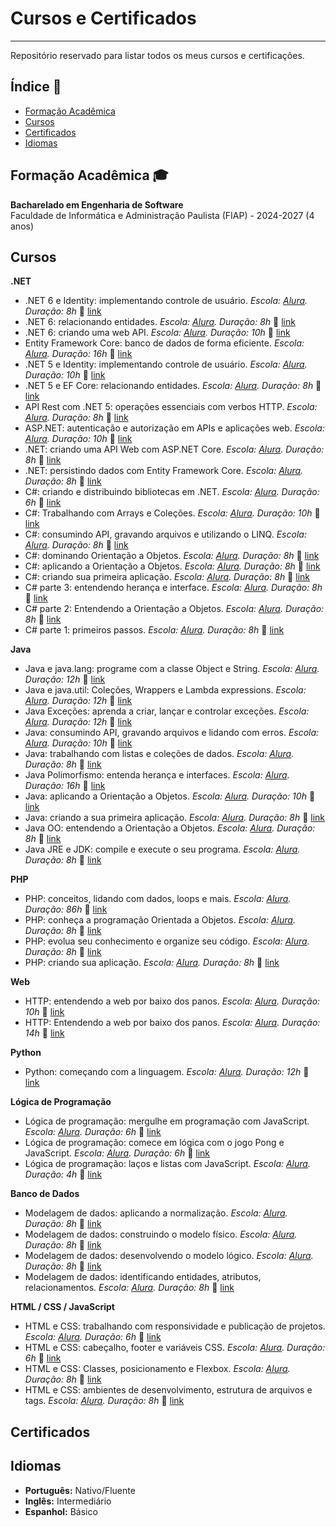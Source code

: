 # **Cursos e Certificados**
---
Repositório reservado para listar todos os meus cursos e certificações.

## **Índice 📌**
- [Formação Acadêmica](#formação-acadêmica-🎓)
- [Cursos](#cursos)
- [Certificados](#certificados)
- [Idiomas](#idiomas)

## **Formação Acadêmica 🎓**
**Bacharelado em Engenharia de Software**  
Faculdade de Informática e Administração Paulista (FIAP) - 2024-2027 (4 anos)

## **Cursos**
**.NET**
- .NET 6 e Identity: implementando controle de usuário. *Escola: [Alura](https://www.alura.com.br/). Duração: 8h* 📎 [link](https://cursos.alura.com.br/certificate/arthurmenezes/dot-net-6-identity-controle-usuario)
- .NET 6: relacionando entidades. *Escola: [Alura](https://www.alura.com.br/). Duração: 8h* 📎 [link](https://cursos.alura.com.br/certificate/arthurmenezes/dotnet-relacionando-entidades)
- .NET 6: criando uma web API. *Escola: [Alura](https://www.alura.com.br/). Duração: 10h* 📎 [link](https://cursos.alura.com.br/certificate/arthurmenezes/dotnet-criando-web-api)
- Entity Framework Core: banco de dados de forma eficiente. *Escola: [Alura](https://www.alura.com.br/). Duração: 16h* 📎 [link](https://cursos.alura.com.br/certificate/arthurmenezes/entity-framework-core)
- .NET 5 e Identity: implementando controle de usuário. *Escola: [Alura](https://www.alura.com.br/). Duração: 10h* 📎 [link](https://cursos.alura.com.br/certificate/arthurmenezes/net-5-identity-controle-usuario)
- .NET 5 e EF Core: relacionando entidades. *Escola: [Alura](https://www.alura.com.br/). Duração: 8h* 📎 [link](https://cursos.alura.com.br/certificate/arthurmenezes/net-5-ef-core-relacionando-entidades)
- API Rest com .NET 5: operações essenciais com verbos HTTP. *Escola: [Alura](https://www.alura.com.br/). Duração: 8h* 📎 [link](https://cursos.alura.com.br/certificate/arthurmenezes/api-rest-net-5-operacoes-verbos-http)
- ASP.NET: autenticação e autorização em APIs e aplicações web. *Escola: [Alura](https://www.alura.com.br/). Duração: 10h* 📎 [link](https://cursos.alura.com.br/certificate/arthurmenezes/asp-dotnet-autenticacao-autorizacao-apis-aplicacoes-web)
- .NET: criando uma API Web com ASP.NET Core. *Escola: [Alura](https://www.alura.com.br/). Duração: 8h* 📎 [link](https://cursos.alura.com.br/certificate/arthurmenezes/dotnet-criando-api-web-asp-net-core)
- .NET: persistindo dados com Entity Framework Core. *Escola: [Alura](https://www.alura.com.br/). Duração: 8h* 📎 [link](https://cursos.alura.com.br/certificate/arthurmenezes/dot-net-persistindo-dados-entity-framework-core)
- C#: criando e distribuindo bibliotecas em .NET. *Escola: [Alura](https://www.alura.com.br/). Duração: 6h* 📎 [link](https://cursos.alura.com.br/certificate/arthurmenezes/csharp-criando-distribuindo-bibliotecas-dotnet)
- C#: Trabalhando com Arrays e Coleções. *Escola: [Alura](https://www.alura.com.br/). Duração: 10h* 📎 [link](https://cursos.alura.com.br/certificate/arthurmenezes/csharp-arrays-colecoes)
- C#: consumindo API, gravando arquivos e utilizando o LINQ. *Escola: [Alura](https://www.alura.com.br/). Duração: 8h* 📎 [link](https://cursos.alura.com.br/certificate/arthurmenezes/c-sharp-consumindo-api-gravando-arquivos-linq)
- C#: dominando Orientação a Objetos. *Escola: [Alura](https://www.alura.com.br/). Duração: 8h* 📎 [link](https://cursos.alura.com.br/certificate/arthurmenezes/csharp-dominando-orientacao-objetos)
- C#: aplicando a Orientação a Objetos. *Escola: [Alura](https://www.alura.com.br/). Duração: 8h* 📎 [link](https://cursos.alura.com.br/certificate/arthurmenezes/csharp-aplicando-orientacao-objetos)
- C#: criando sua primeira aplicação. *Escola: [Alura](https://www.alura.com.br/). Duração: 8h* 📎 [link](https://cursos.alura.com.br/certificate/arthurmenezes/csharp-criando-primeira-aplicacao)
- C# parte 3: entendendo herança e interface. *Escola: [Alura](https://www.alura.com.br/). Duração: 8h* 📎 [link](https://cursos.alura.com.br/certificate/arthurmenezes/csharp-parte-3-heranca-interfaces-polimorfismo)
- C# parte 2: Entendendo a Orientação a Objetos. *Escola: [Alura](https://www.alura.com.br/). Duração: 8h* 📎 [link](https://cursos.alura.com.br/certificate/arthurmenezes/csharp-parte-2-introducao-orientacao-objetos)
- C# parte 1: primeiros passos. *Escola: [Alura](https://www.alura.com.br/). Duração: 8h* 📎 [link](https://cursos.alura.com.br/certificate/arthurmenezes/csharp-parte-1-primeiros-passos)

**Java**
- Java e java.lang: programe com a classe Object e String. *Escola: [Alura](https://www.alura.com.br/). Duração: 12h* 📎 [link](https://cursos.alura.com.br/certificate/arthurmenezes/java-pacotes-e-java-lang)
- Java e java.util: Coleções, Wrappers e Lambda expressions. *Escola: [Alura](https://www.alura.com.br/). Duração: 12h* 📎 [link](https://cursos.alura.com.br/certificate/arthurmenezes/java-util-lambdas)
- Java Exceções: aprenda a criar, lançar e controlar exceções. *Escola: [Alura](https://www.alura.com.br/). Duração: 12h* 📎 [link](https://cursos.alura.com.br/certificate/arthurmenezes/java-excecoes)
- Java: consumindo API, gravando arquivos e lidando com erros. *Escola: [Alura](https://www.alura.com.br/). Duração: 10h* 📎 [link](https://cursos.alura.com.br/certificate/arthurmenezes/java-consumindo-api-gravando-arquivos-lidando-erros)
- Java: trabalhando com listas e coleções de dados. *Escola: [Alura](https://www.alura.com.br/). Duração: 8h* 📎 [link](https://cursos.alura.com.br/certificate/arthurmenezes/java-listas-colecoes-dados)
- Java Polimorfismo: entenda herança e interfaces. *Escola: [Alura](https://www.alura.com.br/). Duração: 16h* 📎 [link](https://cursos.alura.com.br/certificate/arthurmenezes/java-heranca-interfaces-polimorfismo)
- Java: aplicando a Orientação a Objetos. *Escola: [Alura](https://www.alura.com.br/). Duração: 10h* 📎 [link](https://cursos.alura.com.br/certificate/arthurmenezes/java-aplicando-orientacao-objetos)
- Java: criando a sua primeira aplicação. *Escola: [Alura](https://www.alura.com.br/). Duração: 8h* 📎 [link](https://cursos.alura.com.br/certificate/arthurmenezes/java-criando-primeira-aplicacao)
- Java OO: entendendo a Orientação a Objetos. *Escola: [Alura](https://www.alura.com.br/). Duração: 8h* 📎 [link](https://cursos.alura.com.br/certificate/arthurmenezes/java-introducao-orientacao-objetos)
- Java JRE e JDK: compile e execute o seu programa. *Escola: [Alura](https://www.alura.com.br/). Duração: 8h* 📎 [link](https://cursos.alura.com.br/certificate/arthurmenezes/java-primeiros-passos)

**PHP**
- PHP: conceitos, lidando com dados, loops e mais. *Escola: [Alura](https://www.alura.com.br/). Duração: 86h* 📎 [link](https://cursos.alura.com.br/certificate/arthurmenezes/php-primeiros-passos)
- PHP: conheça a programação Orientada a Objetos. *Escola: [Alura](https://www.alura.com.br/). Duração: 8h* 📎 [link](https://cursos.alura.com.br/certificate/arthurmenezes/php-programacao-orientada-objetos)
- PHP: evolua seu conhecimento e organize seu código. *Escola: [Alura](https://www.alura.com.br/). Duração: 8h* 📎 [link](https://cursos.alura.com.br/certificate/arthurmenezes/php-evolua-conhecimento-organize-codigo)
- PHP: criando sua aplicação. *Escola: [Alura](https://www.alura.com.br/). Duração: 8h* 📎 [link](https://cursos.alura.com.br/certificate/arthurmenezes/php-criando-aplicacao)

**Web**
- HTTP: entendendo a web por baixo dos panos. *Escola: [Alura](https://www.alura.com.br/). Duração: 10h* 📎 [link](https://cursos.alura.com.br/certificate/arthurmenezes/http-entendendo-web-por-baixo-dos-panos)
- HTTP: Entendendo a web por baixo dos panos. *Escola: [Alura](https://www.alura.com.br/). Duração: 14h* 📎 [link](https://cursos.alura.com.br/certificate/arthurmenezes/http-fundamentos)

**Python**
- Python: começando com a linguagem. *Escola: [Alura](https://www.alura.com.br/). Duração: 12h* 📎 [link](https://cursos.alura.com.br/certificate/arthurmenezes/python-introducao-a-linguagem)

**Lógica de Programação**
- Lógica de programação: mergulhe em programação com JavaScript. *Escola: [Alura](https://www.alura.com.br/). Duração: 6h* 📎 [link](https://cursos.alura.com.br/certificate/arthurmenezes/logica-programacao-mergulhe-programacao-javascript)
- Lógica de programação: comece em lógica com o jogo Pong e JavaScript. *Escola: [Alura](https://www.alura.com.br/). Duração: 6h* 📎 [link](https://cursos.alura.com.br/certificate/arthurmenezes/pong-javascript)
- Lógica de programação: laços e listas com JavaScript. *Escola: [Alura](https://www.alura.com.br/). Duração: 4h* 📎 [link](https://cursos.alura.com.br/certificate/arthurmenezes/javascript-listas-lacos)

**Banco de Dados**
- Modelagem de dados: aplicando a normalização. *Escola: [Alura](https://www.alura.com.br/). Duração: 8h* 📎 [link](https://cursos.alura.com.br/certificate/arthurmenezes/modelagem-dados-aplicando-normalizacao)
- Modelagem de dados: construindo o modelo físico. *Escola: [Alura](https://www.alura.com.br/). Duração: 8h* 📎 [link](https://cursos.alura.com.br/certificate/arthurmenezes/modelagem-dados-construindo-modelo-fisico)
- Modelagem de dados: desenvolvendo o modelo lógico. *Escola: [Alura](https://www.alura.com.br/). Duração: 8h* 📎 [link](https://cursos.alura.com.br/certificate/arthurmenezes/modelagem-dados-desenvolvendo-modelo-logico)
- Modelagem de dados: identificando entidades, atributos, relacionamentos. *Escola: [Alura](https://www.alura.com.br/). Duração: 8h* 📎 [link](https://cursos.alura.com.br/certificate/arthurmenezes/modelagem-dados-entidades-atributos-relacionamentos)

**HTML / CSS / JavaScript**
- HTML e CSS: trabalhando com responsividade e publicação de projetos. *Escola: [Alura](https://www.alura.com.br/). Duração: 6h* 📎 [link](https://cursos.alura.com.br/certificate/arthurmenezes/html-css-responsividade-publicacao-projetos)
- HTML e CSS: cabeçalho, footer e variáveis CSS. *Escola: [Alura](https://www.alura.com.br/). Duração: 6h* 📎 [link](https://cursos.alura.com.br/certificate/arthurmenezes/html-css-cabecalho-footer-variaveis-css)
- HTML e CSS: Classes, posicionamento e Flexbox. *Escola: [Alura](https://www.alura.com.br/). Duração: 8h* 📎 [link](https://cursos.alura.com.br/certificate/arthurmenezes/html-css-classes-posicionamento-flexbox)
- HTML e CSS: ambientes de desenvolvimento, estrutura de arquivos e tags. *Escola: [Alura](https://www.alura.com.br/). Duração: 8h* 📎 [link](https://cursos.alura.com.br/certificate/arthurmenezes/html-css-ambiente-arquivos-tags)

## **Certificados**

## **Idiomas**
- **Português:** Nativo/Fluente  
- **Inglês:** Intermediário
- **Espanhol:** Básico

